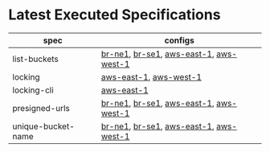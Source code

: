 # Latest Executed Specifications

| spec | configs |
|------|---------|
| list-buckets | [br-ne1](./runs/list-buckets_test_br-ne1.md), [br-se1](./runs/list-buckets_test_br-se1.md), [aws-east-1](./runs/list-buckets_test_aws-east-1.md), [aws-west-1](./runs/list-buckets_test_aws-west-1.md) |
| locking | [aws-east-1](./runs/locking_test_aws-east-1.md), [aws-west-1](./runs/locking_test_aws-west-1.md) |
| locking-cli | [aws-east-1](./runs/locking-cli_test_aws-east-1.md) |
| presigned-urls | [br-ne1](./runs/presigned-urls_test_br-ne1.md), [br-se1](./runs/presigned-urls_test_br-se1.md), [aws-east-1](./runs/presigned-urls_test_aws-east-1.md), [aws-west-1](./runs/presigned-urls_test_aws-west-1.md)  |
| unique-bucket-name | [br-ne1](./runs/unique-bucket-name_test_br-ne1.md), [br-se1](./runs/unique-bucket-name_test_br-se1.md), [aws-east-1](./runs/unique-bucket-name_test_aws-east-1.md), [aws-west-1](./runs/unique-bucket-name_test_aws-west-1.md) |

